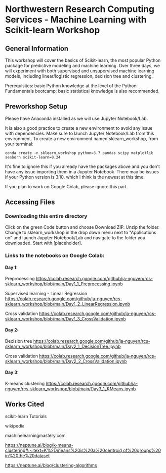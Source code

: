 # Northwestern Research Computing Services - Machine Learning with Scikit-learn Workshop

## General Information
This workshop will cover the basics of Scikit-learn, the most popular Python package for predictive modeling and machine learning. Over three days, we will experiment with both supervised and unsupervised machine learning models, including linear/logistic regression, decision tree and clustering.

Prerequisites: basic Python knowledge at the level of the Python Fundamentals bootcamp; basic statistical knowledge is also recommended.

## Preworkshop Setup
Please have Anaconda installed as we will use Jupyter Notebook/Lab. 

It is also a good practice to create a new environment to avoid any issue with dependencies. Make sure to launch Jupyter Notebook/Lab from this environment. To create a new environment named sklearn_workshop, from your terminal:

```console
conda create -n sklearn_workshop python=3.7 pandas scipy matplotlib seaborn scikit-learn=0.24
```

It's fine to ignore this if you already have the packages above and you don't have any issue importing them in a Jupyter Notebook. There may be issues if your Python version is 3.10, which I think is the newest at this time.  

If you plan to work on Google Colab, please ignore this part.

## Accessing Files
### Downloading this entire directory
Click on the green Code button and choose Download ZIP. Unzip the folder. Change to sklearn_workshop in the drop down menu next to "Applications on"  and launch Jupyter Notebook/Lab and navigate to the folder you downloaded. Start with [placeholder].

### Links to the notebooks on Google Colab:
#### Day 1:

Preprocessing
https://colab.research.google.com/github/ja-nguyen/rcs-sklearn_workshop/blob/main/Day1_1_Preprocessing.ipynb

Supervised learning - Linear Regression
https://colab.research.google.com/github/ja-nguyen/rcs-sklearn_workshop/blob/main/Day1_2_LinearRegression.ipynb

Cross validation
https://colab.research.google.com/github/ja-nguyen/rcs-sklearn_workshop/blob/main/Day1_3_CrossValidation.ipynb

#### Day 2:

Decision tree
https://colab.research.google.com/github/ja-nguyen/rcs-sklearn_workshop/blob/main/Day2_1_DecisionTree.ipynb

Cross validation
https://colab.research.google.com/github/ja-nguyen/rcs-sklearn_workshop/blob/main/Day2_2_CrossValidation.ipynb

#### Day 3:
K-means clustering
https://colab.research.google.com/github/ja-nguyen/rcs-sklearn_workshop/blob/main/Day3_1_KMeans.ipynb

## Works Cited
scikit-learn Tutorials

wikipedia

machinelearningmastery.com

https://neptune.ai/blog/k-means-clustering#:~:text=K%2Dmeans%20is%20a%20centroid,of%20groups%20in%20the%20dataset

https://neptune.ai/blog/clustering-algorithms
